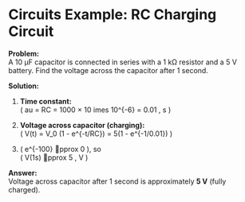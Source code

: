 # Circuits Example: RC Charging Circuit

**Problem:**  
A 10 µF capacitor is connected in series with a 1 kΩ resistor and a 5 V battery. Find the voltage across the capacitor after 1 second.

**Solution:**

1. **Time constant:**  
   \( 	au = RC = 1000 × 10 	imes 10^{-6} = 0.01 \, s \)

2. **Voltage across capacitor (charging):**  
   \( V(t) = V_0 (1 - e^{-t/RC}) = 5(1 - e^{-1/0.01}) \)

3. \( e^{-100} pprox 0 \), so  
   \( V(1s) pprox 5 \, V \)

**Answer:**  
Voltage across capacitor after 1 second is approximately **5 V** (fully charged).

